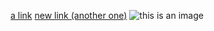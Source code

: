 [a link](https://hello.com)
[new link (another one)](https://google.com)
![this is an image](image.jpg)